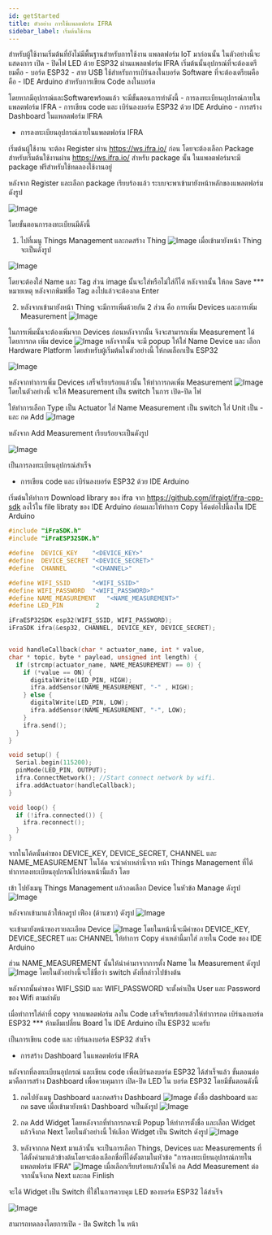 ```yaml
---
id: getStarted
title: ตัวอย่าง การใช้แพลตฟอร์ม IFRA 
sidebar_label: เริ่มต้นใช้งาน
---
```


สำหรับผู้ใช้งานเริ่มต้นที่ยังไม่มีพื้นฐานสำหรับการใช้งาน แพลตฟอร์ม IoT มาก่อนนั้น ในตัวอย่างนี้จะแสดงการ เปิด - ปิดไฟ LED ด้วย ESP32 ผ่านแพลตฟอร์ม IFRA 
    เริ่มต้นนั้นอุปกรณ์ที่จะต้องเตรียมคือ 
    - บอร์ด ESP32
    - สาย USB ใช้สำหรับการเบิร์นลงในบอร์ด
    Software ที่จะต้องเตรียมคือ คือ
    - IDE Arduino สำหรับการเขียน Code ลงในบอร์ด

โดยหากมีอุปกรณ์และSoftwareพร้อมแล้ว จะมีขั้นตอนการทำดังนี้
    - การลงทะเบียนอุปกรณ์ภายในแพลตฟอร์ม IFRA 
    - การเขียน code และ เบิร์นลงบอร์ด ESP32 ด้วย IDE Arduino 
    - การสร้าง Dashboard ในแพลตฟอร์ม IFRA 


- การลงทะเบียนอุปกรณ์ภายในแพลตฟอร์ม IFRA   

เริ่มต้นผู้ใช้งาน จะต้อง Register ผ่าน https://ws.ifra.io/ ก่อน โดยจะต้องเลือก Package สำหรับเริ่มต้นใช้งานผ่าน https://ws.ifra.io/ สำหรับ package นั้น ในแพลตฟอร์มจะมี package ฟรีสำหรับใช้ทดลองใช้งานอยู่

หลังจาก Register และเลือก package เรียบร้องแล้ว ระบบจะพาเข้ามายังหน้าหลักของแพลตฟอร์มดังรูป

![Image](/img/dashboard_home.png)

โดยขั้นตอนการลงทะเบียนมีดังนี้
1. ไปที่เมนู Things Management และกดสร้าง Thing  ![Image](/img/thing.png)
 เมื่อเข้ามายังหน้า Thing จะเป็นดังรูป 

![Image](/img/thing_home.png)

โดยจะต้องใส่ Name และ Tag ส่วน image นั้นจะใส่หรือไม่ใส่ก็ได้ หลังจากนั้น ให้กด Save
*** หมายเหตุ หลังจากพิมพ์ชื่อ Tag ลงไปแล้วจะต้องกด Enter

2. หลังจากเข้ามายังหน้า Thing จะมีการเพิ่มด้วยกัน 2 ส่วน คือ การเพิ่ม Devices และการเพิ่ม Measurement 
    ![Image](/img/thing_home_add.png)

ในการเพิ่มนั้นจะต้องเพิ่มจาก Devices ก่อนหลังจากนั้น จึงจะสามารถเพิ่ม Measurement ได้ 
โดยการกด เพิ่ม device  ![Image](/img/add_device.png) หลังจากนั้น จะมี popup ให้ใส่ Name Device และ เลือก Hardware Platform โดยสำหรับผู้เริ่มต้นในตัวอย่างนี้ ให้กดเลือกเป็น ESP32 

![Image](/img/add_device_popup.png)

หลังจากทำการเพิ่ม Devices เสร็จเรียบร้อยแล้วนั้น ให้ทำการกดเพิ่ม Measurement ![Image](/img/add_Measurement.png) โดยในตัวอย่างนี้ จะให้ Measurement เป็น switch ในการ เปิด-ปิด ไฟ 

ให้ทำการเลือก Type เป็น Actuator ใส่ Name Measurement เป็น switch ใส่ Unit เป็น - และ กด Add
![Image](/img/add_Measurement_popup.png)

หลังจาก Add Measurement เรียบร้อยจะเป็นดังรูป

![Image](/img/thing_success.png)

เป็นการลงทะเบียนอุปกรณ์สำเร็จ

- การเขียน code และ เบิร์นลงบอร์ด ESP32 ด้วย IDE Arduino 

เริ่มต้นให้ทำการ Download library ของ ifra จาก https://github.com/ifraiot/ifra-cpp-sdk 
ลงไว้ใน file libraty ของ IDE Arduino ก่อนและให้ทำการ Copy โค้ดต่อไปนี้ลงใน IDE Arduino

```c++
#include "iFraSDK.h"
#include "iFraESP32SDK.h"

#define  DEVICE_KEY    "<DEVICE_KEY>"
#define  DEVICE_SECRET "<DEVICE_SECRET>"
#define  CHANNEL       "<CHANNEL>"

#define WIFI_SSID      "<WIFI_SSID>"
#define WIFI_PASSWORD  "<WIFI_PASSWORD>"
#define NAME_MEASUREMENT   "<NAME_MEASUREMENT>"
#define LED_PIN         2

iFraESP32SDK esp32(WIFI_SSID, WIFI_PASSWORD);
iFraSDK ifra(&esp32, CHANNEL, DEVICE_KEY, DEVICE_SECRET);


void handleCallback(char * actuator_name, int * value,
char * topic, byte * payload, unsigned int length) {
  if (strcmp(actuator_name, NAME_MEASUREMENT) == 0) {
    if (*value == ON) {
      digitalWrite(LED_PIN, HIGH);
      ifra.addSensor(NAME_MEASUREMENT, "-" , HIGH);
    } else {
      digitalWrite(LED_PIN, LOW);
      ifra.addSensor(NAME_MEASUREMENT, "-", LOW);
    }
    ifra.send();
  }
}

void setup() {
  Serial.begin(115200);
  pinMode(LED_PIN, OUTPUT);
  ifra.ConnectNetwork(); //Start connect network by wifi.
  ifra.addActuator(handleCallback);
}

void loop() {
  if (!ifra.connected()) {
    ifra.reconnect();
  }
}
```

จากในโค้ดนั้นค่าของ DEVICE_KEY, DEVICE_SECRET, CHANNEL และ NAME_MEASUREMENT ในโค้ด จะนำค่าเหล่านี้จาก หน้า Things Management ที่ได้ทำการลงทะเบียนอุปกรณ์ไปก่อนหน้านี้แล้ว โดย

เข้า ไปยังเมนู Things Management แล้วกดเลือก Device ในหัวข้อ Manage ดังรูป
![Image](/img/setting_thing_device.png)

หลังจากเข้ามาแล้วให้กดรูป เฟือง (ด้านขวา) ดังรูป
![Image](/img/add_device_success.png)

จะเข้ามายังหน้าของรายละเอียด Device 
![Image](/img/detail_device.png)
โดยในหน้านี้จะมีค่าของ DEVICE_KEY, DEVICE_SECRET และ CHANNEL ให้ทำการ Copy ค่าเหล่านี้มาใส่ ภายใน Code ของ IDE Arduino

ส่วน NAME_MEASUREMENT นั้นให้นำค่ามาจากการตั้ง Name ใน Measurement ดังรูป
![Image](/img/name_measu.png) 
โดยในตัวอย่างนี้จะใช้ชื่อว่า switch ดังที่กล่าวไปข้างต้น

หลังจากนั้นค่าของ WIFI_SSID และ WIFI_PASSWORD จะตั้งค่าเป็น User และ Password ของ Wifi ตามลำดับ


เมื่อทำการใส่ค่าที่ copy จากแพลตฟอร์ม ลงใน Code เสร็จเรียบร้อยแล้วให้ทำการกด เบิร์นลงบอร์ด ESP32
*** ห้ามลืมเปลี่ยน Board ใน IDE Arduino เป็น ESP32 นะครับ


เป็นการเขียน code และ เบิร์นลงบอร์ด ESP32 สำเร็จ


- การสร้าง Dashboard ในแพลตฟอร์ม IFRA 

หลังจากที่ลงทะเบียนอุปกรณ์ และเขียน code เพื่อเบิร์นลงบอร์ด ESP32 ได้สำเร็จแล้ว ขั้นตอนต่อมาคือการสร้าง Dashboard เพื่อควบคุมการ เปิด-ปิด LED ใน บอร์ด ESP32 โดยมีขั้นตอนดังนี้

1. กดไปยังเมนู Dashboard และกดสร้าง Dashboard ![Image](/img/bnt_add_dashnoard.png) ตั้งชื่อ dashboard และกด save 
เมื่อเข้ามายังหน้า Dashboard จเป็นดังรูป
![Image](/img/dashboard_home_success.png) 

2. กด Add Widget โดยหลังจากที่ทำการกดจะมี Popup ให้ทำการตั้งชื่อ และเลือก Widget แล้วจึงกด Next
โดยในตัวอย่างนี้ ให้เลือก Widget เป็น Switch ดังรูป 
![Image](/img/setting_add_dashboard.png) 

3. หลังจากกด Next มาแล้วนั้น จะเป็นการเลือก Things, Devices และ Measurements ที่ได้ตั้งค่ามาแล้วข้างต้นโดยจะต้องเลือกชื่อที่ได้ตั้งตามในหัวข้อ "การลงทะเบียนอุปกรณ์ภายในแพลตฟอร์ม IFRA"
![Image](/img/add_widget.png) 
เมื่อเลือกเรียบร้อยแล้วนั้นให้ กด Add Measurement ต่อจากนั้นจึงกด Next และกด Finlish

จะได้ Widget เป็น Switch ที่ใช้ในการควบคุม LED ของบอร์ด ESP32 ได้สำเร็จ

![Image](/img/dashboard_sw.png) 

สามารถทดลองโดยการเปิด - ปิด Switch ใน หน้า